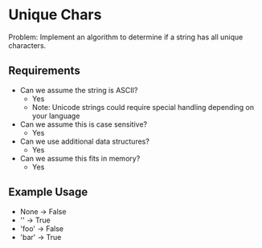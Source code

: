 # Unique Chars

Problem: Implement an algorithm to determine if a string has all unique characters.

## Requirements

- Can we assume the string is ASCII?
  - Yes
  - Note: Unicode strings could require special handling depending on your language
- Can we assume this is case sensitive?
  - Yes
- Can we use additional data structures?
  - Yes
- Can we assume this fits in memory?
  - Yes

## Example Usage

- None -> False
- '' -> True
- 'foo' -> False
- 'bar' -> True
